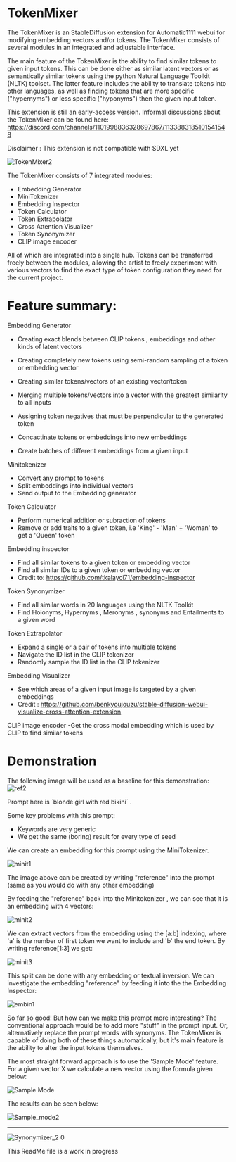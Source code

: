 # TokenMixer
The TokenMixer is an StableDiffusion extension for Automatic1111 webui for modifying embedding vectors and/or tokens. The TokenMixer consists of several modules in an integrated and adjustable interface. 

The main feature of the TokenMixer is the ability to find similar tokens to given input tokens. This can be done either as similar latent vectors or as semantically similar tokens using the python Natural Language Toolkit (NLTK) toolset. The latter feature includes the ability to translate tokens into other languages, as well as finding tokens that are more specific ("hypernyms") or less specific ("hyponyms") then the given input token.

This extension is still an early-access version. Informal discussions about the TokenMixer can be found here: https://discord.com/channels/1101998836328697867/1133883185101541548

Disclaimer : This extension is not compatible with SDXL yet


![TokenMixer2](https://github.com/Nekos4Lyfe/TokenMixer/assets/130230016/0285fba9-78d6-49fb-981b-92084786aa51)


The TokenMixer consists of 7 integrated modules: 
 - Embedding Generator
 - MiniTokenizer
 - Embedding Inspector
 - Token Calculator
 - Token Extrapolator
 - Cross Attention Visualizer
 - Token Synonymizer
 - CLIP image encoder
 
All of which are integrated into a single hub. Tokens can be transferred freely between the modules, allowing the artist to freely experiment with various vectors to find the exact type of token configuration they need for the current project. 

# Feature summary:

Embedding Generator
- Creating exact blends between CLIP tokens , embeddings and other kinds of latent vectors

- Creating completely new tokens using semi-random sampling of a token or embedding vector

- Creating similar tokens/vectors of an existing vector/token
  
- Merging multiple tokens/vectors into a vector with the greatest similarity to all inputs

- Assigning token negatives that must be perpendicular to the generated token
  
- Concactinate tokens or embeddings into new embeddings
  
- Create batches of different embeddings from a given input

Minitokenizer
- Convert any prompt to tokens
- Split embeddings into individual vectors
- Send output to the Embedding generator

Token Calculator
- Perform numerical addition or subraction of tokens
- Remove or add traits to a given token, i.e
  'King' - 'Man' + 'Woman' to get a 'Queen' token

Embedding inspector
- Find all similar tokens to a given token or embedding vector
- Find all similar IDs to a given token or embedding vector
- Credit to: https://github.com/tkalayci71/embedding-inspector

Token Synonymizer
- Find all similar words in 20 languages using the NLTK Toolkit
- Find Holonyms, Hypernyms , Meronyms , synonyms and Entailments to a given word

Token Extrapolator
- Expand a single or a pair of tokens into multiple tokens
- Navigate the ID list in the CLIP tokenizer
- Randomly sample the ID list in the CLIP tokenizer

Embedding Visualizer
- See which areas of a given input image is targeted by a given embeddings
- Credit : https://github.com/benkyoujouzu/stable-diffusion-webui-visualize-cross-attention-extension

CLIP image encoder
-Get the cross modal embedding which is used by CLIP to find similar tokens

# Demonstration

The following image will be used as a baseline for this demonstration:
![ref2](https://github.com/Nekos4Lyfe/TokenMixer/assets/130230016/15ce5e27-c224-4c81-80a1-c9a3c88adb2b)

Prompt here is ´blonde girl with red bikini´ . 

Some key problems with this prompt:
- Keywords are very generic
- We get the same (boring) result for every type of seed 

We can create an embedding for this prompt using the MiniTokenizer.

![minit1](https://github.com/Nekos4Lyfe/TokenMixer/assets/130230016/a8d54c2e-e64e-44d5-90ba-8eedea25b9cc)

The image above can be created by writing "reference" into the prompt (same as you would do with any other embedding)

By feeding the "reference" back into the Minitokenizer , we can see that it is an embedding with 4 vectors:

![minit2](https://github.com/Nekos4Lyfe/TokenMixer/assets/130230016/f1d65aca-2d16-42c1-a885-b47f35389d4e)

We can extract vectors from the embedding using the [a:b] indexing, where 'a' is the number of first token we want to include and 'b' the end token.
By writing reference[1:3] we get:

![minit3](https://github.com/Nekos4Lyfe/TokenMixer/assets/130230016/f068d203-dab5-48b8-86b2-36b269405d6d)

This split can be done with any embedding or textual inversion. We can investigate the embedding "reference"  by feeding it into the the Embedding Inspector:

![embin1](https://github.com/Nekos4Lyfe/TokenMixer/assets/130230016/0348f7fb-fdc9-4d20-88ba-66bcf94a6077)

So far so good! But how can we make this prompt more interesting? The conventional approach would be to add more "stuff" in the prompt input. 
Or, alternatively replace the prompt words with synonyms. The TokenMixer is capable of doing both of these things automatically, but it's 
main feature is the ability to alter the input tokens themselves. 

The most straight forward approach is to use the 'Sample Mode' feature. For a given vector X we calculate a new vector using the formula given below:

![Sample Mode](https://github.com/Nekos4Lyfe/TokenMixer/assets/130230016/61ebe7c1-f7ba-46c3-8c7c-295e93fcfd8c)

The results can be seen below:

![Sample_mode2](https://github.com/Nekos4Lyfe/TokenMixer/assets/130230016/f95aa750-cd80-410d-b852-fff382c42d04)

---------

![Synonymizer_2 0](https://github.com/Nekos4Lyfe/TokenMixer/assets/130230016/5e7d9c1d-4189-4a10-af99-31780299b9ba)

This ReadMe file is a work in progress





